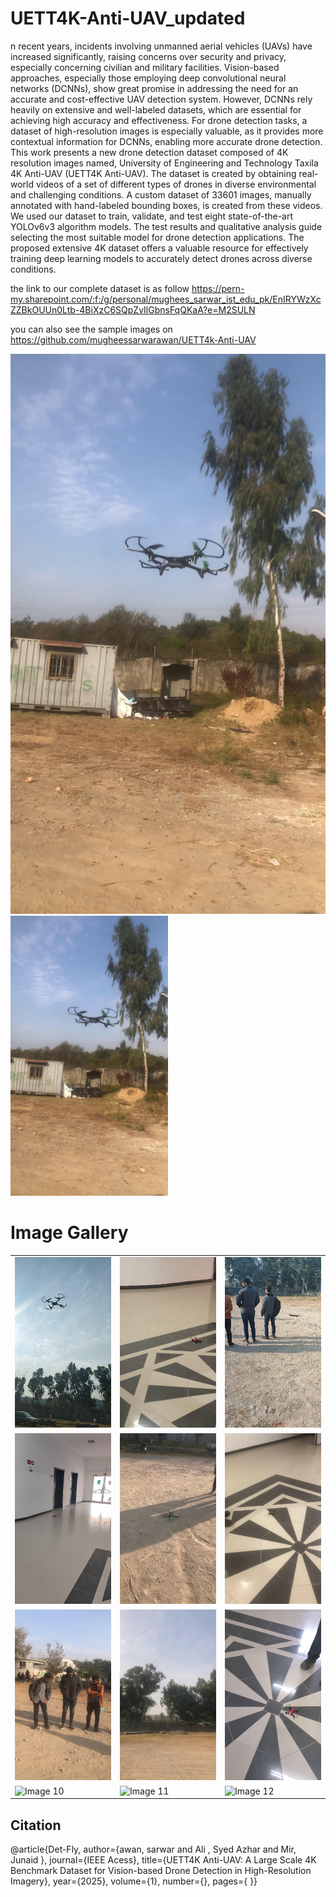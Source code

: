 # UETT4K-Anti-UAV_updated
n recent years, incidents involving unmanned aerial vehicles (UAVs) have increased significantly, raising concerns over security and privacy, especially concerning civilian and military facilities. Vision-based approaches, especially those employing deep convolutional neural networks (DCNNs), show great promise in addressing the need for an accurate and cost-effective UAV detection system. However, DCNNs rely heavily on extensive and well-labeled datasets, which are essential for achieving high accuracy and effectiveness. For drone detection tasks, a dataset of high-resolution images is especially valuable, as it provides more contextual information for DCNNs, enabling more accurate drone detection. This work presents a new drone detection dataset composed of 4K resolution images named, University of Engineering and Technology Taxila 4K Anti-UAV (UETT4K Anti-UAV). The dataset is created by obtaining real-world videos of a set of different types of drones in diverse environmental and challenging conditions. A custom dataset of 33601 images, manually annotated with hand-labeled bounding boxes, is created from these videos. We used our dataset to train, validate, and test eight state-of-the-art YOLOv6v3 algorithm models. The test results and qualitative analysis guide selecting the most suitable model for drone detection applications. The proposed extensive 4K dataset offers a valuable resource for effectively training deep learning models to accurately detect drones across diverse conditions.



the link to our complete dataset is as follow 
https://pern-my.sharepoint.com/:f:/g/personal/mughees_sarwar_ist_edu_pk/EnIRYWzXcZZBkOUUn0Ltb-4BiXzC6SQpZvIlGbnsFqQKaA?e=M2SULN

you can also see the sample images on 
https://github.com/mugheessarwarawan/UETT4k-Anti-UAV

![Screenshot of Drone](https://github.com/mugheessarwarawan/UETT4k-Anti-UAV/blob/main/drone%20(15).jpg)
<img src="https://raw.githubusercontent.com/mugheessarwarawan/UETT4k-Anti-UAV/main/drone%20(15).jpg" alt="Drone in outdoor" width="50%">

# Image Gallery


<table>
  <tr>
    <td><img src="https://github.com/mugheessarwarawan/UETT4k-Anti-UAV/blob/main/drone%20(8555).jpg" alt="Image 1" width="100%"></td>
    <td><img src="https://github.com/mugheessarwarawan/UETT4k-Anti-UAV/blob/main/drone%20(8567).jpg" alt="Image 2" width="100%"></td>
    <td><img src="https://github.com/mugheessarwarawan/UETT4k-Anti-UAV/blob/main/drone%20(50).jpg" alt="Image 3" width="100%"></td>
  </tr>
  <tr>
    <td><img src="https://github.com/mugheessarwarawan/UETT4k-Anti-UAV/blob/main/drone%20(5).jpg" alt="Image 4" width="100%"></td>
    <td><img src="https://github.com/mugheessarwarawan/UETT4k-Anti-UAV/blob/main/drone%20(48).jpg" alt="Image 5" width="100%"></td>
    <td><img src="https://github.com/mugheessarwarawan/UETT4k-Anti-UAV/blob/main/drone%20(47).jpg" alt="Image 6" width="100%"></td>
  </tr>
  <tr>
    <td><img src="https://github.com/mugheessarwarawan/UETT4k-Anti-UAV/blob/main/drone%20(46).jpg" alt="Image 7" width="100%"></td>
    <td><img src="https://github.com/mugheessarwarawan/UETT4k-Anti-UAV/blob/main/drone%20(45).jpg" alt="Image 8" width="100%"></td>
    <td><img src="https://github.com/mugheessarwarawan/UETT4k-Anti-UAV/blob/main/drone%20(4).jpg" alt="Image 9" width="100%"></td>
  </tr>
  <tr>
    <td><img src="https://raw.githubusercontent.com/your-repo/image10.jpg" alt="Image 10" width="100%"></td>
    <td><img src="https://raw.githubusercontent.com/your-repo/image11.jpg" alt="Image 11" width="100%"></td>
    <td><img src="https://raw.githubusercontent.com/your-repo/image12.jpg" alt="Image 12" width="100%"></td>
  </tr>
</table>







## Citation

@article{Det-Fly,
  author={awan, sarwar and Ali , Syed Azhar and Mir, Junaid },
  journal={IEEE Acess}, 
  title={UETT4K Anti-UAV: A Large Scale 4K Benchmark Dataset for Vision-based Drone Detection in High-Resolution Imagery}, 
  year={2025},
  volume={1},
  number={},
  pages={ }}
